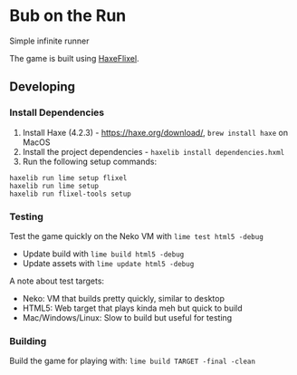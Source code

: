 # Bub on the Run

Simple infinite runner

The game is built using [HaxeFlixel](https://haxeflixel.com).

## Developing

### Install Dependencies

1. Install Haxe (4.2.3) - https://haxe.org/download/, `brew install haxe` on MacOS
2. Install the project dependencies - `haxelib install dependencies.hxml`
3. Run the following setup commands:

```
haxelib run lime setup flixel
haxelib run lime setup
haxelib run flixel-tools setup
```

### Testing

Test the game quickly on the Neko VM with `lime test html5 -debug`

- Update build with `lime build html5 -debug`
- Update assets with `lime update html5 -debug`

A note about test targets:

- Neko: VM that builds pretty quickly, similar to desktop
- HTML5: Web target that plays kinda meh but quick to build
- Mac/Windows/Linux: Slow to build but useful for testing

### Building

Build the game for playing with: `lime build TARGET -final -clean`
